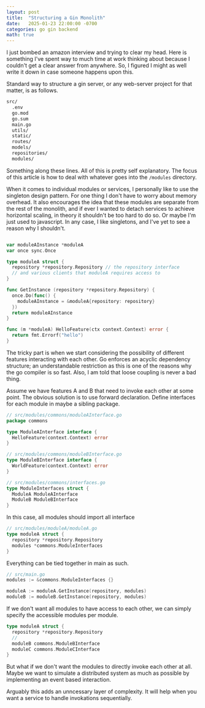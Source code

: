 ```yaml
---
layout: post
title:  "Structuring a Gin Monolith"
date:   2025-01-23 22:00:00 -0700
categories: go gin backend
math: true
---
```


I just bombed an amazon interview and trying to clear my head. Here is something I've spent way to much time at work thinking about because I couldn't get a clear answer from anywhere. So, I figured I might as well write it down in case someone happens upon this.

Standard way to structure a gin server, or any web-server project for that matter, is as follows.

```cmd
src/
  .env
  go.mod
  go.sum
  main.go
  utils/
  static/
  routes/
  models/
  repositories/
  modules/
```

Something along these lines. All of this is pretty self explanatory. The focus of this article is how to deal with whatever goes into the `/modules` directory.

When it comes to individual modules or services, I personally like to use the singleton design pattern. For one thing I don't have to worry about memory overhead. It also encourages the idea that these modules are separate from the rest of the monolith, and if ever I wanted to detach services to achieve horizontal scaling, in theory it shouldn't be too hard to do so. Or maybe I'm just used to javascript. In any case, I like singletons, and I've yet to see a reason why I shouldn't.

```go

var moduleAInstance *moduleA
var once sync.Once

type moduleA struct {
  repository *repository.Repository // the repository interface
  // and various clients that moduleA requires access to
}

func GetInstance (repository *repository.Repository) {
  once.Do(func() {
    moduleAInstance = &moduleA{repository: repository}
  })
  return moduleAInstance
}

func (m *moduleA) HelloFeature(ctx context.Context) error {
  return fmt.Errorf("hello")
}
```

The tricky part is when we start considering the possibility of different features interacting with each other. Go enforces an acyclic dependency structure; an understandable restriction as this is one of the reasons why the go compiler is so fast. Also, I am told that loose coupling is never a bad thing.

Assume we have features A and B that need to invoke each other at some point. The obvious solution is to use forward declaration. Define interfaces for each module in maybe a sibling package.

```go
// src/modules/commons/moduleAInterface.go
package commons

type ModuleAInterface interface {
  HelloFeature(context.Context) error
}

// src/modules/commons/moduleBInterface.go
type ModuleBInterface interface {
  WorldFeature(context.Context) error
}

// src/modules/commons/interfaces.go
type ModuleInterfaces struct {
  ModuleA ModuleAInterface
  ModuleB ModuleBInterface
}
```

In this case, all modules should import all interface

```go
// src/modules/moduleA/moduleA.go
type moduleA struct {
  repository *repository.Repository
  modules *commons.ModuleInterfaces
}
```

Everything can be tied together in main as such.

```go
// src/main.go
modules := &commons.ModuleInterfaces {}

moduleA := moduleA.GetInstance(repository, modules)
moduleB := moduleB.GetInstance(repository, modules)
```

If we don't want all modules to have access to each other, we can simply specify the accessible modules per module.

```go
type moduleA struct {
  repository *repository.Repository
  //
  moduleB commons.ModuleBInterface
  moduleC commons.ModuleCInterface
}
```

But what if we don't want the modules to directly invoke each other at all. Maybe we want to simulate a distributed system as much as possible by implementing an event based interaction.

Arguably this adds an unncessary layer of complexity. It will help when you want a service to handle invokations sequentially.
